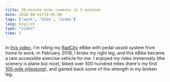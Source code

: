 ```yaml
---
title: 20-minute bike commute in 5 minutes
date: 2018-08-01T19:05:00
tags: ['work', 'bike', 'video']
lang: English
type: "video"
time: 5
---
```



In [this video](https://www.youtube.com/watch?v=K9tx6BbOFEc), I'm riding my [RadCity](https://www.radpowerbikes.com/products/radcity-electric-commuter-bike) eBike with pedal-assist system from home to work. In February 2018, I broke my right leg, and this eBike became a rare accessible exercise vehicle for me. I enjoyed my rides immensely (the scenery is plane but nice), biked over 500 hundred miles (here's my first [100-mile milestone](/blog/100-miles-biking-milestone/)), and gained back some of the strength in my broken leg.